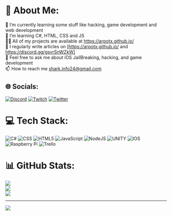 # 💫 About Me:
🔭 I’m currently learning some stuff like hacking, game development and web development<br>🌱 I’m learning C#, HTML, CSS and JS<br>👨‍💻 All of my projects are available at https://arpotx.github.io/<br>📝 I regularly write articles on [https://arpotx.github.io/ and https://discord.gg/gsvrSnWZkW]<br>💬 Feel free to ask me about iOS JailBreaking, hacking, and game development<br>📫 How to reach me shark.info24@gmail.com<br>


## 🌐 Socials:
[![Discord](https://img.shields.io/badge/Discord-%237289DA.svg?logo=discord&logoColor=white)](https://discord.gg/https://discord.gg/gsvrSnWZkW) [![Twitch](https://img.shields.io/badge/Twitch-%239146FF.svg?logo=Twitch&logoColor=white)](https://twitch.tv/arPotx) [![Twitter](https://img.shields.io/badge/Twitter-%231DA1F2.svg?logo=Twitter&logoColor=white)](https://twitter.com/arPotx) 

# 💻 Tech Stack:
![C#](https://img.shields.io/badge/c%23-%23239120.svg?style=for-the-badge&logo=c-sharp&logoColor=white) ![CSS](https://img.shields.io/badge/css-%231572B6.svg?style=for-the-badge&logo=css3&logoColor=white) ![HTML5](https://img.shields.io/badge/html5-%23E34F26.svg?style=for-the-badge&logo=html5&logoColor=white) ![JavaScript](https://img.shields.io/badge/javascript-%23323330.svg?style=for-the-badge&logo=javascript&logoColor=%23F7DF1E) ![NodeJS](https://img.shields.io/badge/node.js-6DA55F?style=for-the-badge&logo=node.js&logoColor=white) ![UNITY](https://img.shields.io/badge/Unity-%2320232a.svg?style=for-the-badge&logo=unity&logoColor=white) ![IOS](https://img.shields.io/badge/IOS-%2320232a.svg?style=for-the-badge&logo=apple&logoColor=white) ![Raspberry Pi](https://img.shields.io/badge/-RaspberryPi-C51A4A?style=for-the-badge&logo=Raspberry-Pi) ![Trello](https://img.shields.io/badge/Trello-%23026AA7.svg?style=for-the-badge&logo=Trello&logoColor=white)
# 📊 GitHub Stats:
![](https://github-readme-stats.vercel.app/api?username=arPotx&theme=tokyonight&hide_border=false&include_all_commits=true&count_private=false)<br/>
![](https://github-readme-streak-stats.herokuapp.com/?user=arPotx&theme=tokyonight&hide_border=false)<br/>
![](https://github-readme-stats.vercel.app/api/top-langs/?username=arPotx&theme=tokyonight&hide_border=false&include_all_commits=true&count_private=false&layout=compact)

---
[![](https://visitcount.itsvg.in/api?id=arPotx&icon=7&color=1)](https://visitcount.itsvg.in)
